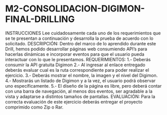 # M2-CONSOLIDACION-DIGIMON-FINAL-DRILLING
 INSTRUCCIONES Lee cuidadosamente cada uno de los requerimientos que se te presentan a continuación y desarrolla la prueba de acuerdo con lo solicitado. DESCRIPCIÓN: Dentro del marco de lo aprendido durante este Drill, hemos podido desarrollar páginas web consumiendo API’s para hacerlas dinámicas e incorporar eventos para que el usuario pueda interactuar con lo que le presentamos. REQUERIMIENTOS: 1.- Deberás consumir la API gratuita Digimon 2.- Al ingresar al enlace entregado deberás evaluar cual es la ruta correspondiente para poder realizar el ejercicio. 3.- Deberás mostrar el nombre, la imagen y el nivel del Digimon. 4.- Mostrarás un listado de Digimon y a la vez, el usuario podrá observar uno específicamente. 5.- El diseño de la página es libre, pero deberá contar con una barra de navegación, al menos dos eventos, ser agradable a la vista y adaptarse a distintos tamaños de pantallas. EVALUACIÓN: Para la correcta evaluación de este ejercicio deberás entregar el proyecto comprimido como Zip o Rar.
